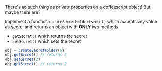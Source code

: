 There's no such thing as private properties on a coffeescript object! But, maybe there are?

Implement a function `createSecretHolder(secret)` which accepts any value as secret and returns an object with **ONLY** two methods

- `getSecret()` which returns the secret
- `setSecret()` which sets the secret

```javascript
obj = createSecretHolder(5)
obj.getSecret() // returns 5
obj.setSecret(2)
obj.getSecret() // returns 2
```

